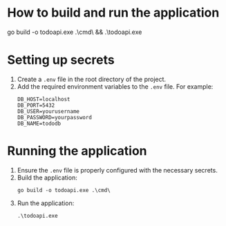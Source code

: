 # How to build and run the application

go build -o todoapi.exe .\cmd\ && .\todoapi.exe

# Setting up secrets

1. Create a `.env` file in the root directory of the project.
2. Add the required environment variables to the `.env` file. For example:
   ```
   DB_HOST=localhost
   DB_PORT=5432
   DB_USER=yourusername
   DB_PASSWORD=yourpassword
   DB_NAME=tododb
   ```

# Running the application

1. Ensure the `.env` file is properly configured with the necessary secrets.
2. Build the application:
   ```
   go build -o todoapi.exe .\cmd\
   ```
3. Run the application:
   ```
   .\todoapi.exe
   ```